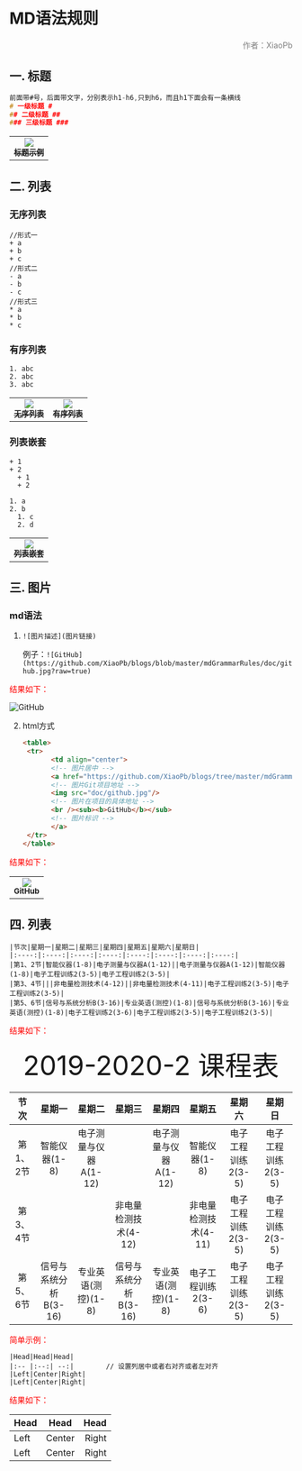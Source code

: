 # MD语法规则  #

<p align="right"><font color=gray>作者：XiaoPb</font></p>

## 一. 标题 ##

```c
前面带#号，后面带文字，分别表示h1-h6,只到h6，而且h1下面会有一条横线
# 一级标题 #
## 二级标题 ##
### 三级标题 ###
```
<table>
	<tr>
        <td align="center"><a href="https://github.com/XiaoPb/blogs/tree/master/mdGrammarRules"><img src="doc/1.png"/><br /><sub><b>标题示例</b></sub></a>
	</tr>
</table>

## 二. 列表

### 无序列表 ###

```
//形式一
+ a
+ b
+ c
//形式二
- a
- b
- c
//形式三
* a
* b
* c
```

### 有序列表 ###

```
1. abc
2. abc
3. abc
```
<table>
	<tr>
        <td align="center"><a href="https://github.com/XiaoPb/blogs/tree/master/mdGrammarRules"><img src="doc/2.png"/><br /><sub><b>无序列表</b></sub></a>
        <td align="center"><a href="https://github.com/XiaoPb/blogs/tree/master/mdGrammarRules"><img src="doc/3.png"/><br /><sub><b>有序列表</b></sub></a>
	</tr>
</table>

### 列表嵌套 ###

```
+ 1
+ 2
  + 1
  + 2
  
1. a
2. b
  1. c
  2. d
```
<table>
	<tr>
        <td align="center"><a href="https://github.com/XiaoPb/blogs/tree/master/mdGrammarRules"><img src="doc/4.png"/><br /><sub><b>列表嵌套</b></sub></a>
	</tr>
</table>

## 三. 图片 ##

### md语法 ###

1. ` ![图片描述](图片链接) `

   例子：``` ![GitHub](https://github.com/XiaoPb/blogs/blob/master/mdGrammarRules/doc/github.jpg?raw=true) ```

<p align="left"><font color=red>结果如下：</font></p>

   ![GitHub](https://github.com/XiaoPb/blogs/blob/master/mdGrammarRules/doc/github.jpg?raw=true)

2. html方式

   ```html
   <table>
   	<tr>
          <td align="center">
          <!-- 图片居中 -->
          <a href="https://github.com/XiaoPb/blogs/tree/master/mdGrammarRules">
          <!-- 图片Git项目地址 -->
          <img src="doc/github.jpg"/>
          <!-- 图片在项目的具体地址 -->
          <br /><sub><b>GitHub</b></sub>
          <!-- 图片标识 -->
          </a>
   	</tr>
   </table>
   ```
<p align="left"><font color=red>结果如下：</font></p>
   <table>
   	<tr>
          <td align="center">
          <a href="https://github.com/XiaoPb/blogs/tree/master/mdGrammarRules">
          <img src="doc/github.jpg"/>
          <br /><sub><b>GitHub</b></sub>
          </a>
   	</tr>
   </table>



## 四. 列表 ##

```
|节次|星期一|星期二|星期三|星期四|星期五|星期六|星期日|
|:----:|:----:|:----:|:----:|:----:|:----:|:----:|:----:|
|第1、2节|智能仪器(1-8)|电子测量与仪器A(1-12)||电子测量与仪器A(1-12)|智能仪器(1-8)|电子工程训练2(3-5)|电子工程训练2(3-5)|
|第3、4节|||非电量检测技术(4-12)||非电量检测技术(4-11)|电子工程训练2(3-5)|电子工程训练2(3-5)|
|第5、6节|信号与系统分析B(3-16)|专业英语(测控)(1-8)|信号与系统分析B(3-16)|专业英语(测控)(1-8)|电子工程训练2(3-6)|电子工程训练2(3-5)|电子工程训练2(3-5)|
```

<p align="left"><font color=red>结果如下：</font></p>

<p align="center"><font size=36pix>2019-2020-2 课程表</font></p>

|节次|星期一|星期二|星期三|星期四|星期五|星期六|星期日|
|:----:|:----:|:----:|:----:|:----:|:----:|:----:|:----:|
|第1、2节|智能仪器(1-8)|电子测量与仪器A(1-12)||电子测量与仪器A(1-12)|智能仪器(1-8)|电子工程训练2(3-5)|电子工程训练2(3-5)|
|第3、4节|||非电量检测技术(4-12)||非电量检测技术(4-11)|电子工程训练2(3-5)|电子工程训练2(3-5)|
|第5、6节|信号与系统分析B(3-16)|专业英语(测控)(1-8)|信号与系统分析B(3-16)|专业英语(测控)(1-8)|电子工程训练2(3-6)|电子工程训练2(3-5)|电子工程训练2(3-5)|

<p align="left"><font color=red>简单示例：</font></p>

```
|Head|Head|Head|
|:-- |:--:| --:|		// 设置列居中或者右对齐或者左对齐
|Left|Center|Right|
|Left|Center|Right|
```
<p align="left"><font color=red>结果如下：</font></p>

| Head |  Head  |  Head |
| :--- | :----: | ----: |
| Left | Center | Right |
| Left | Center | Right |
